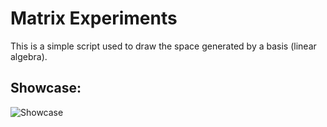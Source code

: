 # Matrix Experiments
This is a simple script used to draw the space generated by a basis (linear algebra).

## Showcase:
![Showcase](https://github.com/Simulation-for-interactive-systems-IDED/MatrixExperiments/blob/master/ShowCase.gif?raw=true)